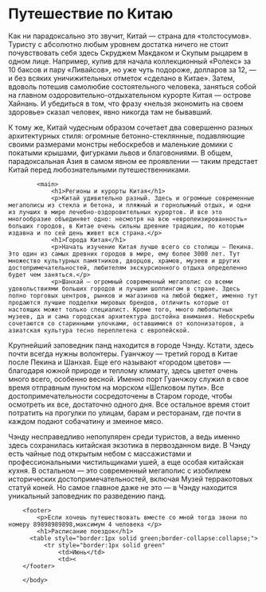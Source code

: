 <html>
    <title>путешествие</title>
        <body>
            <h1>Путешествие по Китаю</h1>
            <p>Как ни парадоксально это звучит, Китай — страна для «толстосумов». Туристу с абсолютно любым уровнем достатка ничего не стоит почувствовать себя здесь Скруджем Макдаком и Скупым рыцарем в одном лице. Например, купив для начала коллекционный «Ролекс» за 10 баксов и пару «Ливайсов», но уже чуть подороже, долларов за 12, — и без всяких уничижительных отметок «сделано в Китае». Затем, вдоволь потешив самолюбие состоятельного человека, заняться собой на главном оздоровительно-отдыхательном курорте Китая — острове Хайнань. И убедиться в том, что фразу «нельзя экономить на своем здоровье» сказал человек, явно никогда там не бывавший.

К тому же, Китай чудесным образом сочетает два совершенно разных архитектурных стиля: огромные бетонно-стеклянные, подавляющие своими размерами монстры небоскребов и маленькие домики с покатыми крышами, фигурками львов и благовониями. В общем, парадоксальная Азия в самом явном ее проявлении — таким предстает Китай перед любознательными путешественниками.</p>       
            
        
            <main>
                <h1>Регионы и курорты Китая</h1>
                <p>Китай удивительно разный. Здесь и огромные современные мегаполисы из стекла и бетона, и пляжный и горнолыжный отдых, и одни из лучших в мире лечебно-оздоровительных курортов. И все это многообразие объединяет одно: несмотря на всю «европеизированность» больших городов, в Китае очень сильны древние традиции, по которым издавна и по сей день живет вся страна.</p>
                <h1>Города Китая</h1>
                <p>Начать изучение Китая лучше всего со столицы — Пекина. Это один из самых древних городов в мире, ему более 3000 лет. Тут множество культурных памятников, дворцов, храмов, музеев и других достопримечательностей, любителям экскурсионного отдыха определенно будет чем заняться.</p>
                <p>Шанхай — огромный современный мегаполис со всеми удовольствиями больших городов и лучшим шоппингом в стране. Здесь полно торговых центров, рынков и магазинов на любой бюджет, именно тут продаются лучшие подделки мировых брендов, отличить которые от настоящих может только специалист. Кроме того, много любопытных музеев, да и сама городская архитектура достойна внимания. Небоскребы сочетаются со старинными улочками, оставшимися от колонизаторов, а азиатская культура тесно переплетена с европейской.

Крупнейший заповедник панд находится в городе Чэнду. Кстати, здесь почти всегда нужны волонтеры.
Гуанчжоу — третий город в Китае после Пекина и Шанхая. Еще его называют «городом цветов» — благодаря южной природе и теплому климату, здесь цветет очень много всего, особенно весной. Именно порт Гуанчжоу служил в свое время отправным пунктом на морском «Шелковом пути». Все достопримечательности сосредоточены в Старом городе, чтобы осмотреть их все, достаточно одного дня. Все остальное время стоит потратить на прогулки по улицам, барам и ресторанам, где почти в каждом подают собачатину и змеиное мясо.

Чэнду несправедливо непопулярен среди туристов, а ведь именно здесь сохранилась китайская экзотика в первозданном виде. В Чэнду есть чайные под открытым небом с массажистами и профессиональными чистильщиками ушей, а еще особая китайская кухня. В остальном — это современный мегаполис с изобилием исторических достопримечательностей, включая Музей терракотовых статуй коней. Но самое главное даже не это — в Чэнду находится уникальный заповедник по разведению панд.</p>
            </main>

            
        <footer>
            <p>Если хочешь путешествовать вместе со мной тогда звони по номеру 89898989898,максимум 4 человека </p>
            <h1>Расписание поездок</h1>
          <table style="border:1px solid green;border-collapse:collapse;">  
              <tr style="border:1px solid green"
                  <td>Июнь</td>
                  <td><
        </footer> 
            
        </body>
    

</html>
